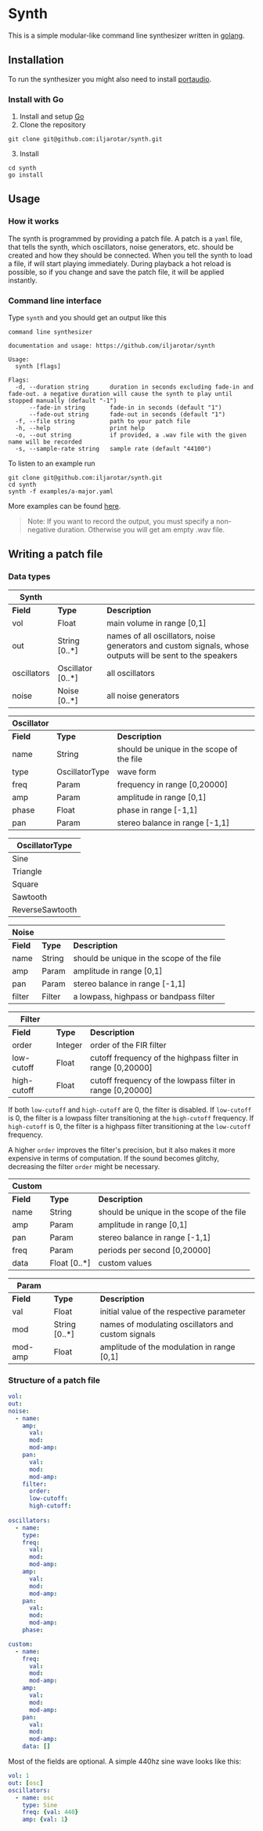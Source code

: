 # Synth

This is a simple modular-like command line synthesizer written in
[golang](https://go.dev/).

## Installation

To run the synthesizer you might also need to install
[portaudio](http://portaudio.com/docs/v19-doxydocs/tutorial_start.html).

### Install with Go

1. Install and setup [Go](https://go.dev/doc/install)
2. Clone the repository

```
git clone git@github.com:iljarotar/synth.git
```

3. Install

```
cd synth
go install
```

## Usage

### How it works

The synth is programmed by providing a patch file. A patch is a `yaml` file,
that tells the synth, which oscillators, noise generators, etc. should be
created and how they should be connected. When you tell the synth to load a
file, if will start playing immediately. During playback a hot reload is
possible, so if you change and save the patch file, it will be applied
instantly.

### Command line interface

Type `synth` and you should get an output like this

```
command line synthesizer

documentation and usage: https://github.com/iljarotar/synth

Usage:
  synth [flags]

Flags:
  -d, --duration string      duration in seconds excluding fade-in and fade-out. a negative duration will cause the synth to play until stopped manually (default "-1")
      --fade-in string       fade-in in seconds (default "1")
      --fade-out string      fade-out in seconds (default "1")
  -f, --file string          path to your patch file
  -h, --help                 print help
  -o, --out string           if provided, a .wav file with the given name will be recorded
  -s, --sample-rate string   sample rate (default "44100")
```

To listen to an example run

```
git clone git@github.com:iljarotar/synth.git
cd synth
synth -f examples/a-major.yaml
```

More examples can be found [here](https://github.com/iljarotar/synth-patches).

> Note: If you want to record the output, you must specify a non-negative
> duration. Otherwise you will get am empty .wav file.

## Writing a patch file

### Data types

| Synth       |                   |                                                                                                           |
| ----------- | ----------------- | --------------------------------------------------------------------------------------------------------- |
| **Field**   | **Type**          | **Description**                                                                                           |
| vol         | Float             | main volume in range [0,1]                                                                                |
| out         | String [0..*]     | names of all oscillators, noise generators and custom signals, whose outputs will be sent to the speakers |
| oscillators | Oscillator [0..*] | all oscillators                                                                                           |
| noise       | Noise [0..*]      | all noise generators                                                                                      |

| Oscillator |                |                                           |
| ---------- | -------------- | ----------------------------------------- |
| **Field**  | **Type**       | **Description**                           |
| name       | String         | should be unique in the scope of the file |
| type       | OscillatorType | wave form                                 |
| freq       | Param          | frequency in range [0,20000]              |
| amp        | Param          | amplitude in range [0,1]                  |
| phase      | Float          | phase in range [-1,1]                     |
| pan        | Param          | stereo balance in range [-1,1]            |

| OscillatorType  |
| --------------- |
| Sine            |
| Triangle        |
| Square          |
| Sawtooth        |
| ReverseSawtooth |

| Noise     |          |                                           |
| --------- | -------- | ----------------------------------------- |
| **Field** | **Type** | **Description**                           |
| name      | String   | should be unique in the scope of the file |
| amp       | Param    | amplitude in range [0,1]                  |
| pan       | Param    | stereo balance in range [-1,1]            |
| filter    | Filter   | a lowpass, highpass or bandpass filter    |

| Filter     |          |                                                            |
| ---------- | -------- | ---------------------------------------------------------- |
| **Field**  | **Type** | **Description**                                            |
| order      | Integer  | order of the FIR filter                                    |
| low-cutoff  | Float    | cutoff frequency of the highpass filter in range [0,20000] |
| high-cutoff | Float    | cutoff frequency of the lowpass filter in range [0,20000]  |

If both `low-cutoff` and `high-cutoff` are 0, the filter is disabled. If `low-cutoff` is
0, the filter is a lowpass filter transitioning at the `high-cutoff` frequency. If
`high-cutoff` is 0, the filter is a highpass filter transitioning at the `low-cutoff`
frequency.

A higher `order` improves the filter's precision, but it also makes it more
expensive in terms of computation. If the sound becomes glitchy, decreasing the
filter `order` might be necessary.

| Custom    |              |                                           |
| --------- | ------------ | ----------------------------------------- |
| **Field** | **Type**     | **Description**                           |
| name      | String       | should be unique in the scope of the file |
| amp       | Param        | amplitude in range [0,1]                  |
| pan       | Param        | stereo balance in range [-1,1]            |
| freq      | Param        | periods per second [0,20000]              |
| data      | Float [0..*] | custom values                             |

| Param     |               |                                                    |
| --------- | ------------- | -------------------------------------------------- |
| **Field** | **Type**      | **Description**                                    |
| val       | Float         | initial value of the respective parameter          |
| mod       | String [0..*] | names of modulating oscillators and custom signals |
| mod-amp    | Float         | amplitude of the modulation in range [0,1]         |

### Structure of a patch file

```yaml
vol:
out:
noise:
  - name:
    amp:
      val:
      mod:
      mod-amp:
    pan:
      val:
      mod:
      mod-amp:
    filter:
      order:
      low-cutoff:
      high-cutoff:
      
oscillators:
  - name:
    type:
    freq:
      val:
      mod:
      mod-amp:
    amp:
      val:
      mod:
      mod-amp:
    pan:
      val:
      mod:
      mod-amp:
    phase:

custom:
  - name:
    freq:
      val:
      mod:
      mod-amp:
    amp:
      val:
      mod:
      mod-amp:
    pan:
      val:
      mod:
      mod-amp:
    data: []
```

Most of the fields are optional. A simple 440hz sine wave looks like this:

```yaml
vol: 1
out: [osc]
oscillators:
  - name: osc
    type: Sine
    freq: {val: 440}
    amp: {val: 1}
```

